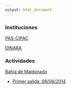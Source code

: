 ```yaml
---
output: html_document
---
```


### Instituciones

[PAS-CIPAC](#pascipac)

[DINARA](#dinara)
    
### Actividades

[Bahía de Maldonado](#bdm)

  * [Primer salida: 06/06/2014](#bdm1)
  
